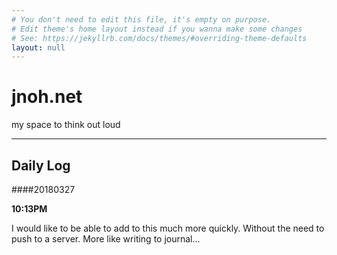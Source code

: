 ```yaml
---
# You don't need to edit this file, it's empty on purpose.
# Edit theme's home layout instead if you wanna make some changes
# See: https://jekyllrb.com/docs/themes/#overriding-theme-defaults
layout: null
---
```


# jnoh.net

my space to think out loud

---

## Daily Log


####20180327

**10:13PM**

I would like to be able to add to this much more quickly. Without the need to push to a server. More like writing to journal...
